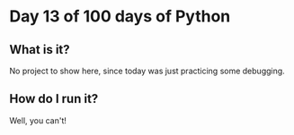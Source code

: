# Day 13 of 100 days of Python

## What is it?
No project to show here, since today was just practicing some debugging.

## How do I run it?
Well, you can't! 
